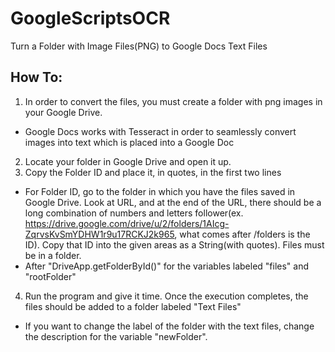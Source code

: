 # GoogleScriptsOCR
Turn a Folder with Image Files(PNG) to Google Docs Text Files

## How To:

1. In order to convert the files, you must create a folder with png images in your Google Drive. 
- Google Docs works with Tesseract in order to seamlessly convert images into text which is placed into a Google Doc
2. Locate your folder in Google Drive and open it up.
3. Copy the Folder ID and place it, in quotes, in the first two lines
- For Folder ID, go to the folder in which you have the files saved in Google Drive. Look at URL, and at the end of the URL, there should be a long combination of numbers and letters follower(ex. https://drive.google.com/drive/u/2/folders/1AIcg-ZqrvsKvSmYDHW1r9u17RCKJ2k965, what comes after /folders is the ID). Copy that ID into the given areas as a String(with quotes). Files must be in a folder.
- After "DriveApp.getFolderById()" for the variables labeled "files" and "rootFolder"
4. Run the program and give it time. Once the execution completes, the files should be added to a folder labeled "Text Files"
- If you want to change the label of the folder with the text files, change the description for the variable "newFolder".
